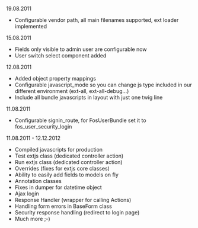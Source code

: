 19.08.2011

* Configurable vendor path, all main filenames supported, ext loader implemented

15.08.2011

* Fields only visible to admin user are configurable now
* User switch select component added

12.08.2011

* Added object property mappings
* Configurable javascript_mode so you can change js type included in our different environment (ext-all, ext-all-debug...)
* Include all bundle javascripts in layout with just one twig line

11.08.2011

* Configurable signin_route, for FosUserBundle set it to fos_user_security_login

11.08.2011 - 12.12.2012

* Compiled javascripts for production
* Test extjs class (dedicated controller action)
* Run extjs class (dedicated controller action)
* Overrides (fixes for extjs core classes)
* Ability to easily add fields to models on fly
* Annotation classes
* Fixes in dumper for datetime object
* Ajax login
* Response Handler (wrapper for calling Actions)
* Handling form errors in BaseForm class
* Security response handling (redirect to login page)
* Much more ;-)